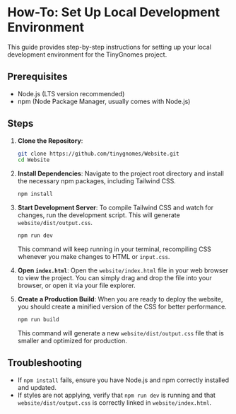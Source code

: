 # How-To: Set Up Local Development Environment

This guide provides step-by-step instructions for setting up your local development environment for the TinyGnomes project.

## Prerequisites
*   Node.js (LTS version recommended)
*   npm (Node Package Manager, usually comes with Node.js)

## Steps

1.  **Clone the Repository**:
    ```bash
    git clone https://github.com/tinygnomes/Website.git
    cd Website
    ```

2.  **Install Dependencies**:
    Navigate to the project root directory and install the necessary npm packages, including Tailwind CSS.
    ```bash
    npm install
    ```

3.  **Start Development Server**:
    To compile Tailwind CSS and watch for changes, run the development script. This will generate `website/dist/output.css`.
    ```bash
    npm run dev
    ```
    This command will keep running in your terminal, recompiling CSS whenever you make changes to HTML or `input.css`.

4.  **Open `index.html`**:
    Open the `website/index.html` file in your web browser to view the project. You can simply drag and drop the file into your browser, or open it via your file explorer.

5.  **Create a Production Build**:
    When you are ready to deploy the website, you should create a minified version of the CSS for better performance.
    ```bash
    npm run build
    ```
    This command will generate a new `website/dist/output.css` file that is smaller and optimized for production.

## Troubleshooting
*   If `npm install` fails, ensure you have Node.js and npm correctly installed and updated.
*   If styles are not applying, verify that `npm run dev` is running and that `website/dist/output.css` is correctly linked in `website/index.html`.